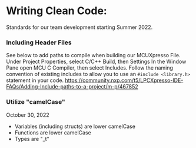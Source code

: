 # Writing Clean Code:

Standards for our team development starting Summer 2022.





### Including Header Files


See below to add paths to compile when building our MCUXpresso File.
Under Project Properties, select C/C++ Build, then Settings
In the Window Pane open MCU C Compiler, then select Includes. 
Follow the naming convention of existing includes to allow you to use an `#include <library.h>` statement in your code.
https://community.nxp.com/t5/LPCXpresso-IDE-FAQs/Adding-Include-paths-to-a-project/m-p/467852


### Utilize "camelCase"
October 30, 2022

- Variables (including structs) are lower camelCase
- Functions are lower camelCase
- Types are "<type>_t" 

